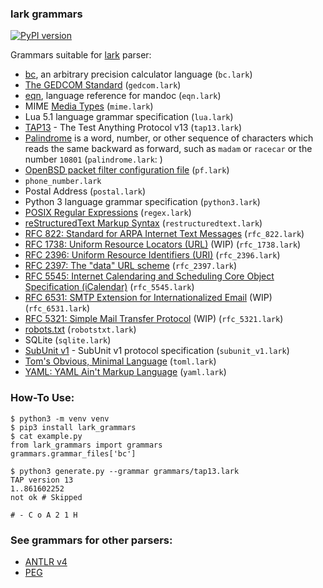 ### lark grammars

[![PyPI version](https://badge.fury.io/py/lark-grammars.svg)](https://badge.fury.io/py/lark-grammars)

Grammars suitable for [lark](https://github.com/lark-parser/lark) parser:

- [bc](https://man.openbsd.org/bc), an arbitrary precision calculator language (```bc.lark```)
- [The GEDCOM Standard](http://user.it.uu.se/~andersa/gedcom/) (```gedcom.lark```)
- [eqn](https://man.openbsd.org/eqn), language reference for mandoc (```eqn.lark```)
- MIME [Media Types](https://www.iana.org/assignments/media-types/media-types.xhtml) (```mime.lark```)
- Lua 5.1 language grammar specification (```lua.lark```)
- [TAP13](https://testanything.org/tap-version-13-specification.html) - The Test Anything Protocol v13 (```tap13.lark```)
- [Palindrome](https://en.wikipedia.org/wiki/Palindrome) is a word, number, or
  other sequence of characters which reads the same backward as forward, such
  as ```madam``` or ```racecar``` or the number ```10801```
  (```palindrome.lark```: )
- [OpenBSD packet filter configuration file](https://man.openbsd.org/pf.conf) (```pf.lark```)
- ```phone_number.lark```
- Postal Address (```postal.lark```)
- Python 3 language grammar specification (```python3.lark```)
- [POSIX Regular Expressions](http://pubs.opengroup.org/onlinepubs/9699919799/basedefs/V1_chap09.html) (```regex.lark```)
- [reStructuredText Markup Syntax](https://docutils.sourceforge.io/rst.html) (```restructuredtext.lark```)
- [RFC 822: Standard for ARPA Internet Text Messages](https://www.ietf.org/rfc/rfc822.txt) (```rfc_822.lark```)
- [RFC 1738: Uniform Resource Locators (URL)](https://www.ietf.org/rfc/rfc1738.txt) (WIP) (```rfc_1738.lark```)
- [RFC 2396: Uniform Resource Identifiers (URI)](https://www.ietf.org/rfc/rfc2396.txt) (```rfc_2396.lark```)
- [RFC 2397: The "data" URL scheme](https://tools.ietf.org/html/rfc2397) (```rfc_2397.lark```)
- [RFC 5545: Internet Calendaring and Scheduling Core Object Specification (iCalendar)](https://tools.ietf.org/html/rfc5545) (```rfc_5545.lark```)
- [RFC 6531: SMTP Extension for Internationalized Email](https://tools.ietf.org/html/rfc6531) (WIP) (```rfc_6531.lark```)
- [RFC 5321: Simple Mail Transfer Protocol](https://tools.ietf.org/html/rfc5321) (WIP) (```rfc_5321.lark```)
- [robots.txt](http://www.robotstxt.org/robotstxt.html) (```robotstxt.lark```)
- SQLite (```sqlite.lark```)
- [SubUnit v1](https://github.com/testing-cabal/subunit) - SubUnit v1 protocol specification (```subunit_v1.lark```)
- [Tom's Obvious, Minimal Language](https://github.com/toml-lang/toml) (```toml.lark```)
- [YAML: YAML Ain't Markup Language](https://yaml.org) (```yaml.lark```)

### How-To Use:

```
$ python3 -m venv venv
$ pip3 install lark_grammars
$ cat example.py
from lark_grammars import grammars                     
grammars.grammar_files['bc'] 

$ python3 generate.py --grammar grammars/tap13.lark
TAP version 13
1..861602252
not ok # Skipped

# - C o A 2 1 H
```

### See grammars for other parsers:

- [ANTLR v4](https://github.com/antlr/grammars-v4)
- [PEG](https://github.com/PhilippeSigaud/Pegged/wiki/Grammar-Examples)
